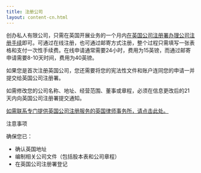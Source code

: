 ```yaml
---
title: 注册公司
layout: content-cn.html
---
```


创办私人有限公司，只需在英国开展业务的一个月内[在英国公司注册署办理公司注册手续](https://www.gov.uk/register-as-an-overseas-company)即可。可通过在线注册，也可通过邮寄方式注册，整个过程只需填写一张表格和支付一次性手续费。在线申请通常需要24小时，费用为15英镑，而通过邮寄申请需要8-10天时间，费用为40英镑。

如果您是首次注册英国公司，您还需要将您的宪法性文件和账户连同您的申请一并提交给英国公司注册署。

如需修改您的公司名称、地址、经营范围、董事或章程，必须在信息更改后的21天内向英国公司注册署提交通知。

[如需联系专门提供英国公司注册服务的英国律师事务所，请点击此处。](https://www.gov.uk/government/uploads/system/uploads/attachment_data/file/524056/Investor_Support_Directory_of_UK_Advisory_Network_May_2016.pdf)

注意事项

确保您已：

-	确认英国地址
-	编制相关公司文件（包括股本表和公司章程）
-	在英国公司注册署登记
